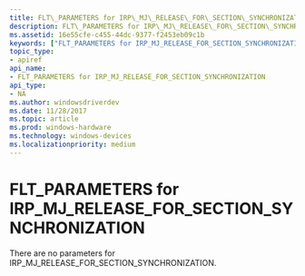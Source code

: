 ```yaml
---
title: FLT\_PARAMETERS for IRP\_MJ\_RELEASE\_FOR\_SECTION\_SYNCHRONIZATION
description: FLT\_PARAMETERS for IRP\_MJ\_RELEASE\_FOR\_SECTION\_SYNCHRONIZATION
ms.assetid: 16e55cfe-c455-44dc-9377-f2453eb09c1b
keywords: ["FLT_PARAMETERS for IRP_MJ_RELEASE_FOR_SECTION_SYNCHRONIZATION Installable File System Drivers"]
topic_type:
- apiref
api_name:
- FLT_PARAMETERS for IRP_MJ_RELEASE_FOR_SECTION_SYNCHRONIZATION
api_type:
- NA
ms.author: windowsdriverdev
ms.date: 11/28/2017
ms.topic: article
ms.prod: windows-hardware
ms.technology: windows-devices
ms.localizationpriority: medium
---
```


# FLT\_PARAMETERS for IRP\_MJ\_RELEASE\_FOR\_SECTION\_SYNCHRONIZATION





There are no parameters for IRP\_MJ\_RELEASE\_FOR\_SECTION\_SYNCHRONIZATION.

 

 





